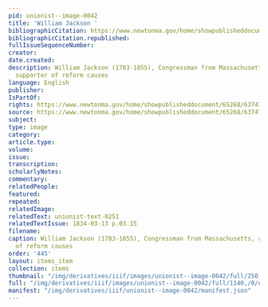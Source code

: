 ```yaml
---
pid: unionist--image-0042
title: 'William Jackson '
bibliographicCitation: https://www.newtonma.gov/home/showpublisheddocument/65268/637477796719100000
bibliographicCitation.republished: 
fullIssueSequenceNumber: 
creator: 
date.created: 
description: William Jackson (1783-1855), Congressman from Massachusetts, and eager
  supporter of reform causes
language: English
publisher: 
IsPartOf: 
rights: https://www.newtonma.gov/home/showpublisheddocument/65268/637477796719100000
source: https://www.newtonma.gov/home/showpublisheddocument/65268/637477796719100000
subject: 
type: image
category: 
article.type: 
volume: 
issue: 
transcription: 
scholarlyNotes: 
commentary: 
relatedPeople: 
featured: 
repeated: 
relatedImage: 
relatedText: unionist-text-0251
relatedTextIssue: 1834-03-13 p.03.15
filename: 
caption: William Jackson (1783-1855), Congressman from Massachusetts, and eager supporter
  of reform causes
order: '445'
layout: items_item
collection: items
thumbnail: "/img/derivatives/iiif/images/unionist--image-0042/full/250,/0/default.jpg"
full: "/img/derivatives/iiif/images/unionist--image-0042/full/1140,/0/default.jpg"
manifest: "/img/derivatives/iiif/unionist--image-0042/manifest.json"
---
```

